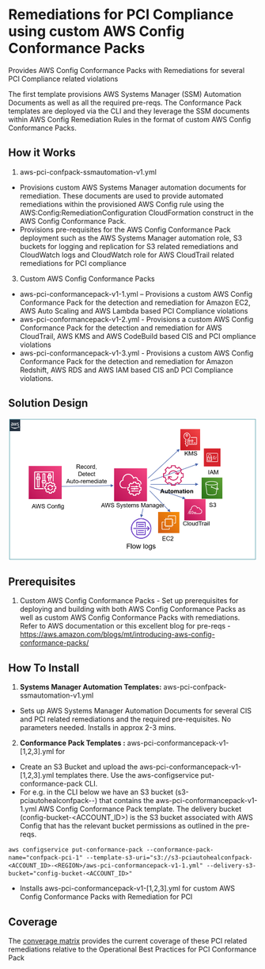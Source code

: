 <p align="center">
</p>

# Remediations for PCI Compliance using custom AWS Config Conformance Packs

Provides AWS Config Conformance Packs with Remediations for several PCI Compliance related violations  

The first template provisions AWS Systems Manager (SSM) Automation Documents as well as all the required pre-reqs. The Conformance Pack templates are deployed via the CLI and they leverage the SSM documents within AWS Config Remediation Rules in the format of custom AWS Config Conformance Packs.


## How it Works

1. aws-pci-confpack-ssmautomation-v1.yml
- Provisions custom AWS Systems Manager automation documents for remediation. These documents are used to provide automated remediations within the provisioned AWS Config rule using the AWS:Config:RemediationConfiguration CloudFormation construct in the AWS Config Conformance Pack. 
- Provisions pre-requisites for the AWS Config Conformance Pack deployment such as the AWS Systems Manager automation role, S3 buckets for logging and replication for S3 related remediations and CloudWatch logs and CloudWatch role for AWS CloudTrail related remediations for PCI compliance
3. Custom AWS Config Conformance Packs
- aws-pci-conformancepack-v1-1.yml – Provisions a custom AWS Config Conformance Pack for the detection and remediation for Amazon EC2, AWS Auto Scaling and AWS Lambda based  PCI Compliance violations
- aws-pci-conformancepack-v1-2.yml - Provisions a custom AWS Config Conformance Pack for the detection and remediation for AWS CloudTrail, AWS KMS and AWS CodeBuild based CIS and PCI ompliance violations 
- aws-pci-conformancepack-v1-3.yml - Provisions a custom AWS Config Conformance Pack for the detection and remediation for Amazon Redshift, AWS RDS and AWS IAM based CIS anD PCI Compliance violations.


## Solution Design

![](images/arch-diagram1.png)

## Prerequisites
1.	Custom AWS Config Conformance Packs - Set up prerequisites for deploying and building with both AWS Config Conformance Packs as well as custom AWS Config Conformance Packs with remediations. Refer to AWS documentation or this excellent blog for pre-reqs - https://aws.amazon.com/blogs/mt/introducing-aws-config-conformance-packs/



## How To Install

1. **Systems Manager Automation Templates:** aws-pci-confpack-ssmautomation-v1.yml
* Sets up AWS Systems Manager Automation Documents for several CIS and PCI related remediations and the required pre-requisites. No parameters needed. Installs in approx 2-3 mins.
 
2. **Conformance Pack Templates :** aws-pci-conformancepack-v1-[1,2,3].yml for
* Create an S3 Bucket and upload the aws-pci-conformancepack-v1-[1,2,3].yml templates there. Use the aws-configservice put-conformance-pack CLI. 
* For e.g. in the CLI below we have an S3 bucket (s3-pciautohealconfpack-<accountid>-<region>) that contains the aws-pci-conformancepack-v1-1.yml AWS Config Conformance Pack template. The delivery bucket (config-bucket-<ACCOUNT_ID>) is the S3 bucket associated with AWS Config that has the relevant bucket permissions as outlined in the pre-reqs.
~~~
aws configservice put-conformance-pack --conformance-pack-name="confpack-pci-1" --template-s3-uri="s3://s3-pciautohealconfpack-<ACCOUNT_ID>-<REGION>/aws-pci-conformancepack-v1-1.yml" --delivery-s3-bucket="config-bucket-<ACCOUNT_ID>"
~~~

* Installs aws-pci-conformancepack-v1-[1,2,3].yml for custom AWS Config Conformance Packs with Remediation for PCI

## Coverage

The [converage matrix](./coverage/AWSPCIConformancePacksAutoHealingCoverage.xlsx) provides the current coverage of these PCI related remediations relative to the Operational Best Practices for PCI Conformance Pack

